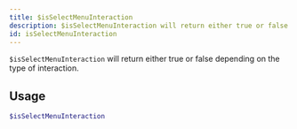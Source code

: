 ```yaml
---
title: $isSelectMenuInteraction 
description: $isSelectMenuInteraction will return either true or false depending on the type of the interaction.
id: isSelectMenuInteraction
---
```


`$isSelectMenuInteraction` will return either true or false depending on the type of interaction.

## Usage

```php
$isSelectMenuInteraction
```
